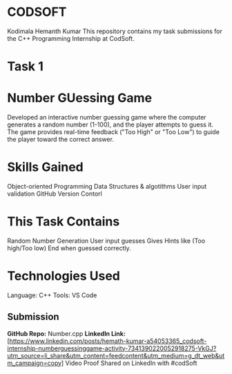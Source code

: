 # CODSOFT
Kodimala Hemanth Kumar 
This repository contains my task submissions for the C++ Programming Internship at CodSoft.
# Task 1
# Number GUessing Game
Developed an interactive number guessing game where the computer generates a random number (1-100), and the player attempts to guess it. The game provides real-time feedback ("Too High" or "Too Low") to guide the player toward the correct answer.
# Skills Gained
Object-oriented Programming
Data Structures & algotithms 
User input validation
GitHub Version Contorl 
# This Task Contains
Random Number Generation
User input guesses 
Gives Hints like (Too high/Too low)
End when guessed correctly.
# Technologies Used
Language: C++
Tools: VS Code
## Submission 
**GitHub Repo:** Number.cpp
**LinkedIn Link:** [https://www.linkedin.com/posts/hemath-kumar-a54053365_codsoft-internship-numberguessinggame-activity-7341390220052918275-VkGJ?utm_source=li_share&utm_content=feedcontent&utm_medium=g_dt_web&utm_campaign=copy]
Video Proof Shared on LinkedIn with #codSoft
